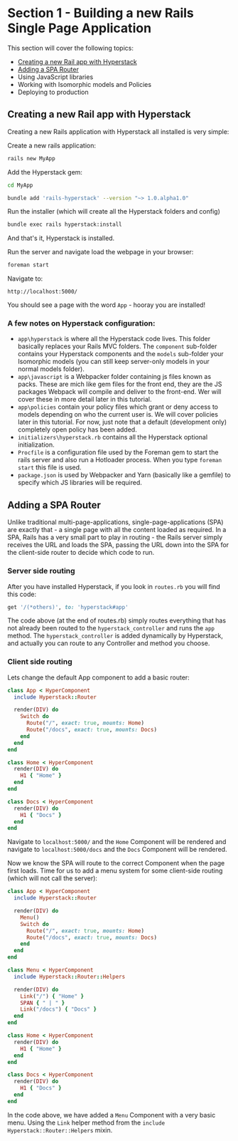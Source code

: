 # Section 1 - Building a new Rails Single Page Application

This section will cover the following topics:

+ [Creating a new Rail app with Hyperstack](#creating-a-new-rail-app-with-hyperstack)
+ [Adding a SPA Router](#adding-a-spa-router)
+ Using JavaScript libraries
+ Working with Isomorphic models and Policies
+ Deploying to production

## Creating a new Rail app with Hyperstack

Creating a new Rails application with Hyperstack all installed is very simple:

Create a new rails application:

```bash
rails new MyApp
```

Add the Hyperstack gem:

```bash
cd MyApp

bundle add 'rails-hyperstack' --version "~> 1.0.alpha1.0"
```

Run the installer (which will create all the Hyperstack folders and config)

```bash
bundle exec rails hyperstack:install
```

And that's it, Hyperstack is installed.

Run the server and navigate load the webpage in your browser:

```bash
foreman start
```

Navigate to:

`http://localhost:5000/`

You should see a page with the word `App` - hooray you are installed!

### A few notes on Hyperstack configuration:

+ `app\hyperstack` is where all the Hyperstack code lives. This folder basically replaces your Rails MVC folders. The `component` sub-folder contains your Hyperstack components and the `models` sub-folder your Isomorphic models (you can still keep server-only models in your normal models folder).
+ `app\javascript` is a Webpacker folder containing js files known as packs. These are mich like gem files for the front end, they are the JS packages Webpack will compile and deliver to the front-end. Wer will cover these in more detail later in this tutorial.
+ `app\policies` contain your policy files which grant or deny access to models depending on who the current user is. We will cover policies later in this tutorial. For now, just note that a default (development only) completely open policy has been added.
+ `initializers\hyperstack.rb` contains all the Hyperstack optional  initialization.  
+ `Procfile` is a configuration file used by the Foreman gem to start the rails server and also run a Hotloader process. When you type `foreman start` this file is used.
+ `package.json` is used by Webpacker and Yarn (basically like a gemfile) to specify which JS libraries will be required.

## Adding a SPA Router

Unlike traditional multi-page-applications, single-page-applications (SPA) are exactly that - a single page with all the content loaded as required. In a SPA, Rails has a very small part to play in routing - the Rails server simply receives the URL and loads the SPA, passing the URL down into the SPA for the client-side router to decide which code to run.

### Server side routing

After you have installed Hyperstack, if you look in `routes.rb` you will find this code:

```ruby
get '/(*others)', to: 'hyperstack#app'
```

The code above (at the end of routes.rb) simply routes everything that has not already been routed to the `hyperstack_controller` and runs the `app` method. The `hyperstack_controller` is added dynamically by Hyperstack, and actually you can route to any Controller and method you choose. 

### Client side routing

Lets change the default App component to add a basic router:

```ruby
class App < HyperComponent
  include Hyperstack::Router

  render(DIV) do
    Switch do
      Route("/", exact: true, mounts: Home)
      Route("/docs", exact: true, mounts: Docs)
    end
  end
end

class Home < HyperComponent
  render(DIV) do
    H1 { "Home" }
  end
end

class Docs < HyperComponent
  render(DIV) do
    H1 { "Docs" }
  end
end
```

Navigate to `localhost:5000/` and the `Home` Component will be rendered and navigate to `localhost:5000/docs` and the `Docs` Component will be rendered.

Now we know the SPA will route to the correct Component when the page first loads. Time for us to add a menu system for some client-side routing (which will not call the server):

```ruby
class App < HyperComponent
  include Hyperstack::Router

  render(DIV) do
    Menu()
    Switch do
      Route("/", exact: true, mounts: Home)
      Route("/docs", exact: true, mounts: Docs)
    end
  end
end

class Menu < HyperComponent
  include Hyperstack::Router::Helpers

  render(DIV) do
    Link("/") { "Home" }
    SPAN { " | " }
    Link("/docs") { "Docs" }
  end
end

class Home < HyperComponent
  render(DIV) do
    H1 { "Home" }
  end
end

class Docs < HyperComponent
  render(DIV) do
    H1 { "Docs" }
  end
end
```

In the code above, we have added a `Menu` Component with a very basic menu. Using the `Link` helper method from the `include Hyperstack::Router::Helpers` mixin.
